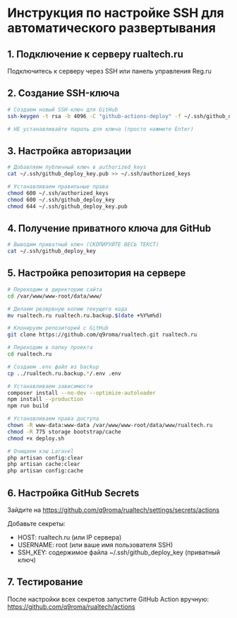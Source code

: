 # Инструкция по настройке SSH для автоматического развертывания

## 1. Подключение к серверу rualtech.ru

Подключитесь к серверу через SSH или панель управления Reg.ru

## 2. Создание SSH-ключа

```bash
# Создаем новый SSH-ключ для GitHub
ssh-keygen -t rsa -b 4096 -C "github-actions-deploy" -f ~/.ssh/github_deploy_key

# НЕ устанавливайте пароль для ключа (просто нажмите Enter)
```

## 3. Настройка авторизации

```bash
# Добавляем публичный ключ в authorized_keys
cat ~/.ssh/github_deploy_key.pub >> ~/.ssh/authorized_keys

# Устанавливаем правильные права
chmod 600 ~/.ssh/authorized_keys
chmod 600 ~/.ssh/github_deploy_key
chmod 644 ~/.ssh/github_deploy_key.pub
```

## 4. Получение приватного ключа для GitHub

```bash
# Выводим приватный ключ (СКОПИРУЙТЕ ВЕСЬ ТЕКСТ)
cat ~/.ssh/github_deploy_key
```

## 5. Настройка репозитория на сервере

```bash
# Переходим в директорию сайта
cd /var/www/www-root/data/www/

# Делаем резервную копию текущего кода
mv rualtech.ru rualtech.ru.backup.$(date +%Y%m%d)

# Клонируем репозиторий с GitHub
git clone https://github.com/q9roma/rualtech.git rualtech.ru

# Переходим в папку проекта
cd rualtech.ru

# Создаем .env файл из backup
cp ../rualtech.ru.backup.*/​.env .env

# Устанавливаем зависимости
composer install --no-dev --optimize-autoloader
npm install --production
npm run build

# Устанавливаем права доступа
chown -R www-data:www-data /var/www/www-root/data/www/rualtech.ru
chmod -R 775 storage bootstrap/cache
chmod +x deploy.sh

# Очищаем кэш Laravel
php artisan config:clear
php artisan cache:clear
php artisan config:cache
```

## 6. Настройка GitHub Secrets

Зайдите на https://github.com/q9roma/rualtech/settings/secrets/actions

Добавьте секреты:
- HOST: rualtech.ru (или IP сервера)
- USERNAME: root (или ваше имя пользователя SSH)
- SSH_KEY: содержимое файла ~/.ssh/github_deploy_key (приватный ключ)

## 7. Тестирование

После настройки всех секретов запустите GitHub Action вручную:
https://github.com/q9roma/rualtech/actions
